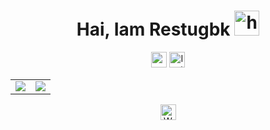 <h1 align="center">Hai, Iam Restugbk <img src="https://user-images.githubusercontent.com/1303154/88677602-1635ba80-d120-11ea-84d8-d263ba5fc3c0.gif" width="40px" alt="hi"></h1>

<p align="center">
    <a href="https://t.me/restufadhilah"><img src="https://img.shields.io/badge/Telegram-%231877F2.svg?&style=flat-square&logo=telegram&logoColor=white" height=25></a>
    <a href="https://www.instagram.com/i_technologi"><img src="https://img.shields.io/badge/Instagram-%23E4405F.svg?&style=flat-square&logo=instagram&logoColor=white" alt="Instagram" height=25></a>
</p>

<table>
    <tr>
        <td>
            <a href="#">
                <img src="https://github-readme-stats.vercel.app/api?username=restugbk&&show_icons=true&theme=graywhite&count_private=true&hide_border=true&include_all_commits=true&custom_title=Statistics&icon_color=aaaaaa" />
            </a>
        </td>
        <td>
            <a href="#">
                <img src="https://github-readme-stats.vercel.app/api/top-langs/?username=restugbk&theme=graywhite&hide=css%2Chtml&layout=compact&langs_count=10&hide_border=true&card_width=445" />
            </a>
        </td>
    </tr>
</table>

<p align="center">
    <a href="https://wa.me/6285281822916"><img src="https://img.shields.io/badge/Contact Me!-%808080.svg?&style=flat-square&logo=Whatsapp&logoColor=white" alt="Whatsapp" height=25></a>
</p>
